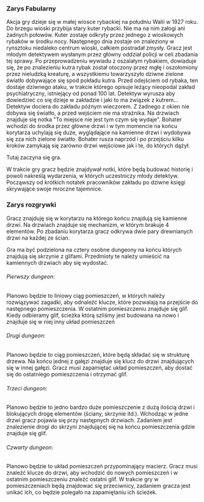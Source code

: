 ### Zarys Fabularny

Akcja gry dzieje się w małej wiosce rybackiej na południu Walii w 1927 roku. Do brzegu wioski przybija stary kuter rybacki. Nie ma na nim załogi ani żadnych połowów. Kuter zostaje odkryty przez jednego z wioskowych rybaków w środku nocy. Następnego dnia zostaje on znaleziony w rynsztoku niedaleko centrum wioski, całkiem postradał zmysły. Gracz jest młodym detektywem wysłanym przez główny oddział policji w celi zbadania tej sprawy. Po przeprowadzeniu wywiadu z oszalałym rybakiem, dowiaduje się, że po znalezieniu kutra rybak został otoczony przez mgłę i oszołomiony przez nieludzką kreaturę, a wszystkiemu towarzyszyło dziwne zielone światło dobywające się spod pokładu kutra. Przed odejściem od rybaka, ten dostaje dziwnego ataku, w trakcie którego opisuje leżący nieopodal zakład psychiatryczny, istniejący od ponad 100 lat. Detektyw wyrusza aby dowiedzieć co się dzieje w zakładzie i jaki to ma związek z kutrem...
Detektyw dociera do zakładu późnym wieczorem. Z żadnego z okien nie dobywa się światło, a przed wejściem nie ma strażnika. Na drzwiach znajduje się notka "To miejsce nie jest tym czym się wydaje". Bohater wchodzi do środka przez główne drzwi i w tym momencie na końcu korytarza uchylają się duże, wyglądające na kamienne drzwi i wydobywa się zza nich zielone światło. Bohater rusza naprzód i po przejściu kilku kroków zamykają się zarówno drzwi wejściowe jak i te, do których dążył.

Tutaj zaczyna się gra.

W trakcie gry gracz będzie znajdywał notki, które będą budować historię i powoli nakreślą wydarzenia, w których uczestniczy młody detektyw. Począwszy od krótkich notatek pracowników zakładu po dziwne księgi skrywające swoje mroczne tajemnice.

### Zarys rozgrywki

Gracz znajduję się w korytarzu na którego końcu znajdują się kamienne drzwi. Na drzwiach znajduje się mechanizm, w którym brakuje 4 elementów. Po zbadaniu korytarza gracz odkrywa dwie pary drewnianych drzwi na każdej ze ścian.

Gra ma być podzielona na cztery osobne dungeony na końcu których znajdują się skrzynie z glifami. Przedmioty te należy umieścić na kamiennych drzwiach aby się wydostać.

###### Pierwszy dungeon:
Planowo będzie to liniowy ciąg pomieszczeń, w których należy rozwiązywać zagadki, aby odnaleźć klucze, które pozwalają na przejście do następnego pomieszczenia. W ostatnim pomieszczeniu znajduje się glif. Kiedy odbieramy glif, ścieżka którą szliśmy jest budowana na nowo i znajduje się w niej inny układ pomieszczeń

###### Drugi dungeon:
Planowo będzie to ciąg pomieszczeń, które będą składać się w strukturę drzewa. Na końcu jednej z gałęzi znajduje się klucz do drzwi znajdujących się w innej gałęzi. Gracz musi zapamiętać układ pomieszczeń, aby dostać się do ostatniego pomieszczenia i otrzymać glif.

###### Trzeci dungeon:
Planowo będzie to jedno bardzo duże pomieszczenie z dużą ilością drzwi i blokujących drogę elementów (ściany, skrzynie itd.). Wchodząc w jedne drzwi gracz pojawia się przy następnych drzwiach. Zadaniem jest znalezienie drogi do skrzyni znajdującej się na końcu pomieszczenia gdzie znajduje się glif.

###### Czwarty dungeon:
Planowo będzie to układ pomieszczeń przypominający macierz. Gracz musi znaleźć klucze do drzwi, aby wchodzić do nowych pomieszczeń i w ostatnim pomieszczeniu znaleźć ostatni glif. W trakcie gry w pomieszczeniach będą znajdować się przeciwnicy, zadaniem gracza jest unikać ich, co będzie polegało na zapamiętaniu ich ścieżek.
